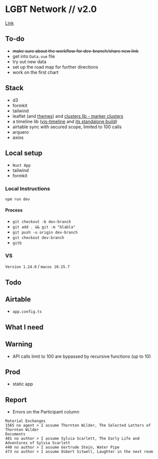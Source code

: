 # LGBT Network // v2.0

[Link](https://lgbt-network-innsbruck-v2.vercel.app/)

## To-do

- ~~make sure about the workflow for dev-branch/share new link~~
- get into `Data.vue` file
- try out new data
- set up the road map for further directions
- work on the first chart

## Stack

- d3
- formkit
- tailwind
- leaflet (and [themes](https://leaflet-extras.github.io/leaflet-providers/preview/)) and [clusters lib - marker clusters](https://github.com/Leaflet/Leaflet.markercluster)
- a timeline lib ([vis-timeline](https://github.com/visjs/vis-timeline) and [its standalone build](https://visjs.github.io/vis-timeline/examples/timeline/standalone-build.html))
- airtable sync with secured scope, limited to 100 calls []()
- arquero 
- axios

## Local setup

- `Nuxt App`
- tailwind
- formkit

### Local Instructions

`npm run dev` 

#### Process

- `git checkout -b dev-branch`
- `git add . && git -m "blabla"`
- `git push -u origin dev-branch`
- `git checkout dev-branch`
- `gitb`

### VS

`Version 1.24.0` / `macos 10.15.7`

## Todo

## Airtable

- `app.config.ts`

## What I need

## Warning

- API calls limit to 100 are bypassed by recursive functions (up to 10)

## Prod

- static app

## Report

- Errors on the Participant column
```
Material Exchanges  
1565 no agent > I assume Thornton Wilder, The Selected Letters of Thornton Wilder
Documents
401 no author > I assume Sylvia Scarlett, The Early Life and Adventures of Sylvia Scarlett
440 no author > I assume Gertrude Stein, Water Pipe
473 no author > I assume Osbert Sitwell, Laughter in the next room
```
